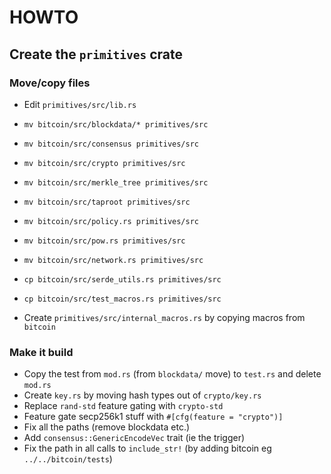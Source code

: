 # HOWTO

## Create the `primitives` crate

### Move/copy files

- Edit `primitives/src/lib.rs`

- `mv bitcoin/src/blockdata/* primitives/src`


- `mv bitcoin/src/consensus primitives/src`
- `mv bitcoin/src/crypto primitives/src`
- `mv bitcoin/src/merkle_tree primitives/src`
- `mv bitcoin/src/taproot primitives/src`
- `mv bitcoin/src/policy.rs primitives/src`
- `mv bitcoin/src/pow.rs primitives/src`
- `mv bitcoin/src/network.rs primitives/src`
- `cp bitcoin/src/serde_utils.rs primitives/src`
- `cp bitcoin/src/test_macros.rs primitives/src`
- Create `primitives/src/internal_macros.rs` by copying macros from `bitcoin`

### Make it build

- Copy the test from `mod.rs` (from `blockdata/` move) to `test.rs` and delete `mod.rs`
- Create `key.rs` by moving hash types out of `crypto/key.rs`
- Replace `rand-std` feature gating with `crypto-std`
- Feature gate secp256k1 stuff with `#[cfg(feature = "crypto")]`
- Fix all the paths (remove blockdata etc.)
- Add `consensus::GenericEncodeVec` trait (ie the trigger)
- Fix the path in all calls to `include_str!` (by adding bitcoin eg `../../bitcoin/tests`)
